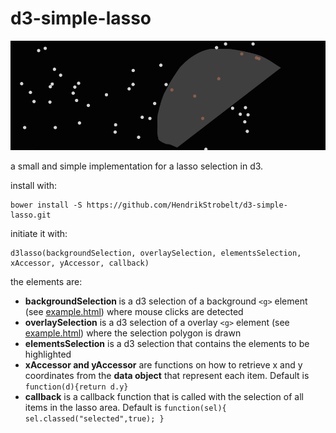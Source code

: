 # d3-simple-lasso

<p align="center">
  <img src="figs/teaser.png"/>
</p>

a small and simple implementation for a lasso selection in d3.

install with:

```
bower install -S https://github.com/HendrikStrobelt/d3-simple-lasso.git
```

initiate it with:

```
d3lasso(backgroundSelection, overlaySelection, elementsSelection, xAccessor, yAccessor, callback)
```

the elements are:

- <b>backgroundSelection </b> is a d3 selection of a background `<g>` element (see [example.html](example.html)) where mouse clicks are detected
- <b>overlaySelection</b> is a d3 selection of a overlay `<g>` element (see [example.html](example.html)) where the selection polygon is drawn
- <b>elementsSelection</b> is a d3 selection that contains the elements to be highlighted
- <b>xAccessor and yAccessor</b> are functions on how to retrieve x and y coordinates from the <b>data object</b> that represent each item. Default is `function(d){return d.y}`
- <b>callback</b> is a callback function that is called with the selection of all items in the lasso area. Default is `function(sel){ sel.classed("selected",true); }`
